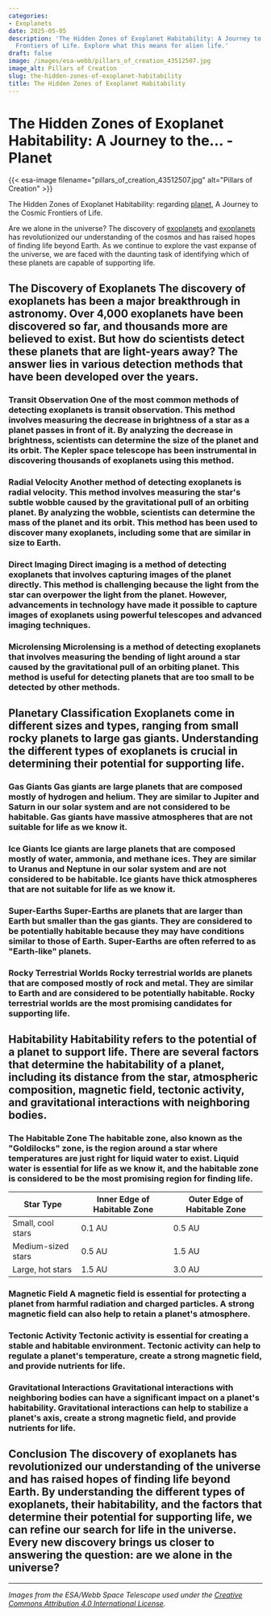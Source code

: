 ```yaml
---
categories:
- Exoplanets
date: 2025-05-05
description: 'The Hidden Zones of Exoplanet Habitability: A Journey to the Cosmic
  Frontiers of Life. Explore what this means for alien life.'
draft: false
image: /images/esa-webb/pillars_of_creation_43512507.jpg
image_alt: Pillars of Creation
slug: the-hidden-zones-of-exoplanet-habitability
title: The Hidden Zones of Exoplanet Habitability
---
```


# The Hidden Zones of Exoplanet Habitability: A Journey to the... - Planet
{{< esa-image filename="pillars_of_creation_43512507.jpg" alt="Pillars of Creation" >}}



The Hidden Zones of Exoplanet Habitability: regarding [planet](/blog/exoplanets-in-the-habitable-zone-a-new-era-in-the-search-for), A Journey to the Cosmic Frontiers of Life.

Are we alone in the universe? The discovery of [exoplanets](/blog/the-elusive-allure-of-exoplanets-and-the-quest-for-a-new-ear) and [exoplanets](/blog/exoplanets-and-the-search-for-life-beyond-earth) has revolutionized our understanding of the cosmos and has raised hopes of finding life beyond Earth. As we continue to explore the vast expanse of the universe, we are faced with the daunting task of identifying which of these planets are capable of supporting life.

 ## The Discovery of Exoplanets The discovery of exoplanets has been a major breakthrough in astronomy. Over 4,000 exoplanets have been discovered so far, and thousands more are believed to exist. But how do scientists detect these planets that are light-years away? The answer lies in various detection methods that have been developed over the years.

 ### Transit Observation One of the most common methods of detecting exoplanets is transit observation. This method involves measuring the decrease in brightness of a star as a planet passes in front of it. By analyzing the decrease in brightness, scientists can determine the size of the planet and its orbit. The Kepler space telescope has been instrumental in discovering thousands of exoplanets using this method.

 ### Radial Velocity Another method of detecting exoplanets is radial velocity. This method involves measuring the star's subtle wobble caused by the gravitational pull of an orbiting planet. By analyzing the wobble, scientists can determine the mass of the planet and its orbit. This method has been used to discover many exoplanets, including some that are similar in size to Earth.

 ### Direct Imaging Direct imaging is a method of detecting exoplanets that involves capturing images of the planet directly. This method is challenging because the light from the star can overpower the light from the planet. However, advancements in technology have made it possible to capture images of exoplanets using powerful telescopes and advanced imaging techniques.

 ### Microlensing Microlensing is a method of detecting exoplanets that involves measuring the bending of light around a star caused by the gravitational pull of an orbiting planet. This method is useful for detecting planets that are too small to be detected by other methods.

 ## Planetary Classification Exoplanets come in different sizes and types, ranging from small rocky planets to large gas giants. Understanding the different types of exoplanets is crucial in determining their potential for supporting life.

 ### Gas Giants Gas giants are large planets that are composed mostly of hydrogen and helium. They are similar to Jupiter and Saturn in our solar system and are not considered to be habitable. Gas giants have massive atmospheres that are not suitable for life as we know it.

 ### Ice Giants Ice giants are large planets that are composed mostly of water, ammonia, and methane ices. They are similar to Uranus and Neptune in our solar system and are not considered to be habitable. Ice giants have thick atmospheres that are not suitable for life as we know it.

 ### Super-Earths Super-Earths are planets that are larger than Earth but smaller than the gas giants. They are considered to be potentially habitable because they may have conditions similar to those of Earth. Super-Earths are often referred to as "Earth-like" planets.

 ### Rocky Terrestrial Worlds Rocky terrestrial worlds are planets that are composed mostly of rock and metal. They are similar to Earth and are considered to be potentially habitable. Rocky terrestrial worlds are the most promising candidates for supporting life.

 ## Habitability Habitability refers to the potential of a planet to support life. There are several factors that determine the habitability of a planet, including its distance from the star, atmospheric composition, magnetic field, tectonic activity, and gravitational interactions with neighboring bodies.

 ### The Habitable Zone The habitable zone, also known as the "Goldilocks" zone, is the region around a star where temperatures are just right for liquid water to exist. Liquid water is essential for life as we know it, and the habitable zone is considered to be the most promising region for finding life.

 | Star Type | Inner Edge of Habitable Zone | Outer Edge of Habitable Zone |
| --- | --- | --- |
| Small, cool stars | 0.1 AU | 0.5 AU |
| Medium-sized stars | 0.5 AU | 1.5 AU |
| Large, hot stars | 1.5 AU | 3.0 AU | ### Atmospheric Composition Atmospheric composition is a critical factor in determining the habitability of a planet. A planet's atmosphere can protect it from harmful radiation, provide oxygen for respiration, and regulate temperature. The James Webb Space Telescope is capable of analyzing the atmospheric composition of exoplanets and detecting signs of water vapor, carbon dioxide, or other potential biosignatures.

 ### Magnetic Field A magnetic field is essential for protecting a planet from harmful radiation and charged particles. A strong magnetic field can also help to retain a planet's atmosphere.

 ### Tectonic Activity Tectonic activity is essential for creating a stable and habitable environment. Tectonic activity can help to regulate a planet's temperature, create a strong magnetic field, and provide nutrients for life.

 ### Gravitational Interactions Gravitational interactions with neighboring bodies can have a significant impact on a planet's habitability. Gravitational interactions can help to stabilize a planet's axis, create a strong magnetic field, and provide nutrients for life.

 ## Conclusion The discovery of exoplanets has revolutionized our understanding of the universe and has raised hopes of finding life beyond Earth. By understanding the different types of exoplanets, their habitability, and the factors that determine their potential for supporting life, we can refine our search for life in the universe. Every new discovery brings us closer to answering the question: are we alone in the universe?

---

*Images from the ESA/Webb Space Telescope used under the [Creative Commons Attribution 4.0 International License](https://creativecommons.org/licenses/by/4.0).*